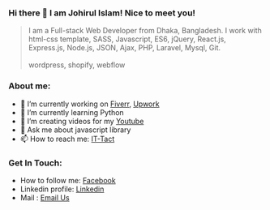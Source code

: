 ### Hi there 👋 I am Johirul Islam! Nice to meet you!


 <blockquote>
 I am a Full-stack Web Developer from Dhaka, Bangladesh. I work with html-css template, SASS, Javascript, ES6, jQuery, React.js, Express.js, Node.js, JSON, Ajax, PHP, Laravel, Mysql, Git.<br><br>
 wordpress, shopify, webflow
</blockquote>

### About me:

- 🔭 I’m currently working on <a href="https://fiverr.com/">Fiverr</a>, <a href="https://upwork.com/">Upwork</a>
- 🌱 I’m currently learning Python
- 👯 I’m creating videos for my <a href= "https://www.youtube.com/channel/UCs2S6PzntauN2xKVN2Cxohg">Youtube</a>
- 💬 Ask me about javascript library
- 📫 How to reach me: <a href="https://facebook.com/it-tact">IT-Tact</a>

### Get In Touch:
- How to follow me: <a href="https://facebook.com/johirulshaky">Facebook</a>
- Linkedin profile: <a href="https://linkedin.com/in/johirulshaky/">Linkedin</a>
- Mail : <a href="mailto:johirul018641.com">Email Us</a>
